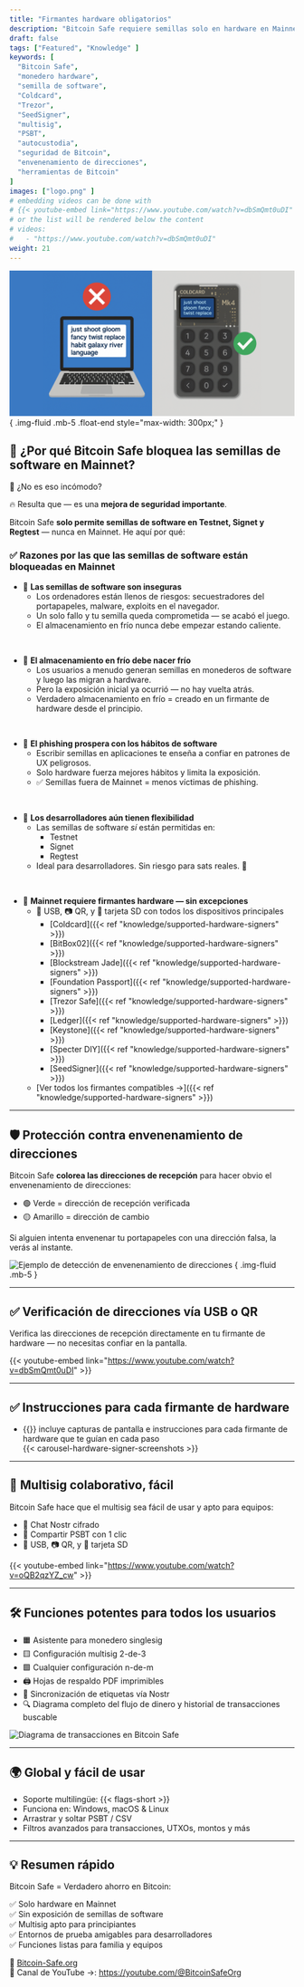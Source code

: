 ```yaml
---
title: "Firmantes hardware obligatorios"
description: "Bitcoin Safe requiere semillas solo en hardware en Mainnet para maximizar la seguridad y evitar los riesgos del almacenamiento de claves en software. Aquí explicamos por qué importa."
draft: false
tags: ["Featured", "Knowledge" ]
keywords: [
  "Bitcoin Safe",
  "monedero hardware",
  "semilla de software",
  "Coldcard",
  "Trezor",
  "SeedSigner",
  "multisig",
  "PSBT",
  "autocustodia",
  "seguridad de Bitcoin",
  "envenenamiento de direcciones",
  "herramientas de Bitcoin"
]
images: ["logo.png" ]
# embedding videos can be done with 
# {{< youtube-embed link="https://www.youtube.com/watch?v=dbSmQmt0uDI" >}}
# or the list will be rendered below the content
# videos:
#   - "https://www.youtube.com/watch?v=dbSmQmt0uDI"
weight: 21
---
```


 

![](logo.png)
{ .img-fluid .mb-5 .float-end style="max-width: 300px;" }

## 🚫 ¿Por qué Bitcoin Safe bloquea las semillas de software en Mainnet?

🤔 ¿No es eso incómodo?

🔥 Resulta que — es una **mejora de seguridad importante**.

Bitcoin Safe **solo permite semillas de software en Testnet, Signet y Regtest** — nunca en Mainnet. He aquí por qué:

### ✅ Razones por las que las semillas de software están bloqueadas en Mainnet

- 🧠 **Las semillas de software son inseguras**
  - Los ordenadores están llenos de riesgos: secuestradores del portapapeles, malware, exploits en el navegador.
  - Un solo fallo y tu semilla queda comprometida — se acabó el juego.
  - El almacenamiento en frío nunca debe empezar estando caliente.

</br>

- 🧊 **El almacenamiento en frío debe nacer frío**
  - Los usuarios a menudo generan semillas en monederos de software y luego las migran a hardware.
  - Pero la exposición inicial ya ocurrió — no hay vuelta atrás.
  - Verdadero almacenamiento en frío = creado en un firmante de hardware desde el principio.

</br>

- 🎣 **El phishing prospera con los hábitos de software**
  - Escribir semillas en aplicaciones te enseña a confiar en patrones de UX peligrosos.
  - Solo hardware fuerza mejores hábitos y limita la exposición.
  - ✅ Semillas fuera de Mainnet = menos víctimas de phishing.

</br>

- 🧪 **Los desarrolladores aún tienen flexibilidad**
  - Las semillas de software *sí* están permitidas en:
    - Testnet
    - Signet
    - Regtest
  - Ideal para desarrolladores. Sin riesgo para sats reales. 🧡



</br>


- 🔐 **Mainnet requiere firmantes hardware — sin excepciones**
  - 🔌 USB, 📷 QR, y 💾 tarjeta SD con todos los dispositivos principales
    - [Coldcard]({{< ref "knowledge/supported-hardware-signers" >}})
    - [BitBox02]({{< ref "knowledge/supported-hardware-signers" >}})
    - [Blockstream Jade]({{< ref "knowledge/supported-hardware-signers" >}})
    - [Foundation Passport]({{< ref "knowledge/supported-hardware-signers" >}})
    - [Trezor Safe]({{< ref "knowledge/supported-hardware-signers" >}})
    - [Ledger]({{< ref "knowledge/supported-hardware-signers" >}})
    - [Keystone]({{< ref "knowledge/supported-hardware-signers" >}})
    - [Specter DIY]({{< ref "knowledge/supported-hardware-signers" >}})
    - [SeedSigner]({{< ref "knowledge/supported-hardware-signers" >}})
  - [Ver todos los firmantes compatibles →]({{< ref "knowledge/supported-hardware-signers" >}})


---

## 🛡️ Protección contra envenenamiento de direcciones

Bitcoin Safe **colorea las direcciones de recepción** para hacer obvio el envenenamiento de direcciones:

- 🟢 Verde = dirección de recepción verificada  
- 🟡 Amarillo = dirección de cambio  

Si alguien intenta envenenar tu portapapeles con una dirección falsa, la verás al instante.

![Ejemplo de detección de envenenamiento de direcciones](https://i.postimg.cc/Pr4QwkgZ/431986530-187e3dbc-05f5-4386-8f80-f15eb2170fb1.png)
{ .img-fluid .mb-5 }

---

## ✅ Verificación de direcciones vía USB o QR

Verifica las direcciones de recepción directamente en tu firmante de hardware — no necesitas confiar en la pantalla.

{{< youtube-embed link="https://www.youtube.com/watch?v=dbSmQmt0uDI" >}}

---



## ✅ Instrucciones para cada firmante de hardware
 
- {{<text-name-with-logo>}} incluye capturas de pantalla e instrucciones para cada firmante de hardware que te guían en cada paso 
    <div style="max-width: 500px;  width: 100%;">
        {{< carousel-hardware-signer-screenshots >}}
    </div>

   
---



## 🤝 Multisig colaborativo, fácil

Bitcoin Safe hace que el multisig sea fácil de usar y apto para equipos:

- 🔐 Chat Nostr cifrado  
- 🔁 Compartir PSBT con 1 clic  
- 🔌 USB, 📷 QR, y 💾 tarjeta SD

{{< youtube-embed link="https://www.youtube.com/watch?v=oQB2qzYZ_cw" >}}

---

## 🛠️ Funciones potentes para todos los usuarios

- 🟧 Asistente para monedero singlesig  
- 🟨 Configuración multisig 2-de-3  
- 🟩 Cualquier configuración n-de-m  
- 🖨️ Hojas de respaldo PDF imprimibles  
- 🔁 Sincronización de etiquetas vía Nostr  
- 🔍 Diagrama completo del flujo de dinero y historial de transacciones buscable

![Diagrama de transacciones en Bitcoin Safe](/images/bitcoin-safe-diagram-overview.png)

---

## 🌍 Global y fácil de usar

- Soporte multilingüe: {{< flags-short >}}
- Funciona en: Windows, macOS & Linux  
- Arrastrar y soltar PSBT / CSV  
- Filtros avanzados para transacciones, UTXOs, montos y más

---

## 💡 Resumen rápido

Bitcoin Safe = Verdadero ahorro en Bitcoin:

✅ Solo hardware en Mainnet  
✅ Sin exposición de semillas de software  
✅ Multisig apto para principiantes  
✅ Entornos de prueba amigables para desarrolladores  
✅ Funciones listas para familia y equipos  

🔗 [Bitcoin-Safe.org](https://Bitcoin-Safe.org)  
🎥 Canal de YouTube →: https://youtube.com/@BitcoinSafeOrg